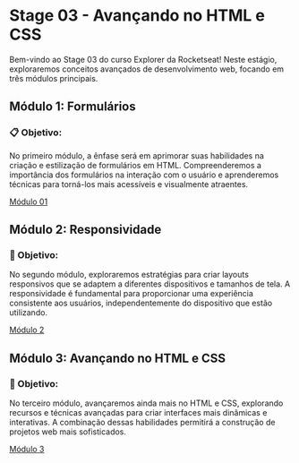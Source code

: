 # Stage 03 - Avançando no HTML e CSS

Bem-vindo ao Stage 03 do curso Explorer da Rocketseat! Neste estágio, exploraremos conceitos avançados de desenvolvimento web, 
focando em três módulos principais.

## Módulo 1: Formulários

### 📋 Objetivo:

No primeiro módulo, a ênfase será em aprimorar suas habilidades na criação e estilização de formulários em HTML. 
Compreenderemos a importância dos formulários na interação com o usuário e aprenderemos técnicas para torná-los 
mais acessíveis e visualmente atraentes.

[Módulo 01](https://github.com/barbcastro/Explorer/tree/main/Stage-03/M%C3%B3dulo-01)

## Módulo 2: Responsividade

### 📱 Objetivo:

No segundo módulo, exploraremos estratégias para criar layouts responsivos que se adaptem a diferentes
dispositivos e tamanhos de tela. A responsividade é fundamental para proporcionar uma experiência consistente aos usuários, 
independentemente do dispositivo que estão utilizando.

[Módulo 2](https://github.com/barbcastro/Explorer/tree/main/Stage-03/M%C3%B3dulo-02)

## Módulo 3: Avançando no HTML e CSS

### 🚀 Objetivo:

No terceiro módulo, avançaremos ainda mais no HTML e CSS, explorando recursos e técnicas avançadas para criar interfaces
mais dinâmicas e interativas. A combinação dessas habilidades permitirá a construção de projetos web mais sofisticados.

[Módulo 3](https://github.com/barbcastro/Explorer/tree/main/Stage-03/M%C3%B3dulo-03)
